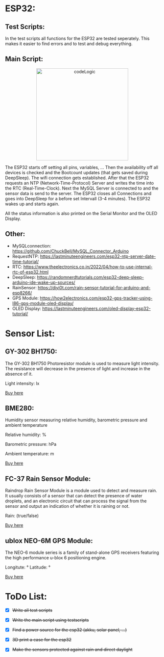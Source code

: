 # ESP32:

## Test Scripts:

In the test scripts all functions for the ESP32 are tested seperately. This makes it easier to find errors and to test and debug everything.   

## Main Script:

<p align="center">
    <img src="main/ESP32/codeLogic.png?raw=true" alt="codeLogic" width="300" align="center">
</p>

The ESP32 starts off setting all pins, variables, ... Then the availability off all devices is checked and the Bootcount updates (that gets saved during DeepSleep). The wifi connection gets established. After that the ESP32 requests an NTP (Network-Time-Protocol) Server and writes the time into the RTC (Real-Time-Clock). Next the MySQL Server is connected to and the sensor data is send to the server. The ESP32 closes all Connections and goes into DeepSleep for a before set Intervall (3-4 minutes). The ESP32 wakes up and starts again.

All the status information is also printed on the Serial Monitor and the OLED Display.

## Other:

- MySQLconnection: https://github.com/ChuckBell/MySQL_Connector_Arduino
- RequestNTP: https://lastminuteengineers.com/esp32-ntp-server-date-time-tutorial/
- RTC: https://www.theelectronics.co.in/2022/04/how-to-use-internal-rtc-of-esp32.html
- DeepSleep: https://randomnerdtutorials.com/esp32-deep-sleep-arduino-ide-wake-up-sources/
- RainSensor: https://diyi0t.com/rain-sensor-tutorial-for-arduino-and-esp8266/
- GPS Module: https://how2electronics.com/esp32-gps-tracker-using-l86-gps-module-oled-display/
- OLED Display: https://lastminuteengineers.com/oled-display-esp32-tutorial/

# Sensor List:

## GY-302 BH1750:

The GY-302 BH1750 Photoresistor module is used to measure light intensity. The resistance will decrease in the presence of light and increase in the absence of it. 

Light intensity: lx

[Buy here](https://www.az-delivery.de/products/gy-302-bh1750-lichtsensor-lichtstaerke-modul-fuer-arduino-und-raspberry-pi)

## BME280:

Humidity sensor measuring relative humidity, barometric pressure and ambient temperature

Relative humidity: %

Barometric pressure: hPa

Ambient temperature: m

[Buy here](https://www.bosch-sensortec.com/products/environmental-sensors/humidity-sensors-bme280/)

## FC-37 Rain Sensor Module:

Raindrop Rain Sensor Module is a module used to detect and measure rain. It usually consists of a sensor that can detect the presence of water droplets, and an electronic circuit that can process the signal from the sensor and output an indication of whether it is raining or not. 

Rain: (true/false)

[Buy here](https://www.az-delivery.de/en/products/regen-sensor-modul)

## ublox NEO-6M GPS Module:

The NEO-6 module series is a family of stand-alone GPS receivers featuring the high performance u-blox 6 positioning engine.

Longitute: °
Latitude: °

[Buy here](https://www.az-delivery.de/en/products/regen-sensor-modul)

# ToDo List:

- [x] ~~Write all test scripts~~
- [x] ~~Write the main script using testscripts~~
- [x] ~~Find a power source for the esp32 (akku, solar panel, ...)~~
- [x] ~~3D print a case for the esp32~~
- [x] ~~Make the sensors protected against rain and direct daylight~~










